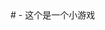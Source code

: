 <head>
<title>Space Huggers</title>
<link rel=icon type=image/x-icon href='favicon.ico'/>
<meta name="title" content="Space Huggers"></meta>
<meta name="author" content="Hai Yong"></meta>
<meta name="description" content="具有可破坏环境的奔跑和枪战平台游戏"></meta>
<meta name=viewport content='width=device-width,initial-scale=1,user-scalable=0'>
<meta charset=utf-8>
	<script>
	var _hmt = _hmt || [];
	(function() {
	  var hm = document.createElement("script");
	  hm.src = "https://hm.baidu.com/hm.js?a9430a37066911650e26adadcc42798a";
	  var s = document.getElementsByTagName("script")[0]; 
	  s.parentNode.insertBefore(hm, s);
	})();
	</script>
</head>
<body>
<script src=engine/engineUtil.js></script>
<script src=engine/engineDebug.js></script>
<script src=engine/engine.js></script>
<script src=engine/engineObject.js></script>
<script src=engine/engineWebGL.js></script>
<script src=engine/engineDraw.js></script>
<script src=engine/engineInput.js></script>
<script src=engine/engineAudio.js></script>
<script src=engine/engineTileLayer.js></script>
<script src=engine/engineParticle.js></script>
<script src=appObjects.js></script>
<script src=appCharacters.js></script>
<script src=appEffects.js></script>
<script src=appLevel.js></script>
<script src=app.js></script># -
这个是一个小游戏
